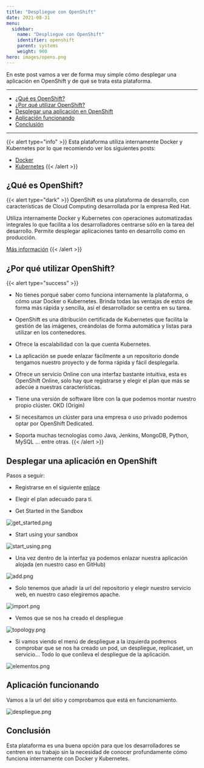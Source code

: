 ```yaml
---
title: "Despliegue con OpenShift"
date: 2021-08-31
menu:
  sidebar:
    name: "Despliegue con OpenShift"
    identifier: openshift
    parent: systems
    weight: 900
hero: images/opens.png
---
```


En este post vamos a ver de forma muy simple cómo desplegar una aplicación en OpenShift y de qué se trata esta plataforma.

_______________________________
- [¿Qué es OpenShift?](#qué-es-openshift)
- [¿Por qué utilizar OpenShift?](#por-qué-utilizar-openshift)
- [Desplegar una aplicación en OpenShift](#desplegar-una-aplicación-en-openshift)
- [Aplicación funcionando](#aplicación-funcionando)
- [Conclusión](#conclusión)

______________

{{< alert type="info" >}}
Esta plataforma utiliza internamente Docker y Kubernetes por lo que recomiendo ver los siguientes posts:
* [Docker](https://www.celiagm.es/posts/sistemas/docker/)
* [Kubernetes](https://www.celiagm.es/posts/sistemas/kubernetes/)
{{< /alert >}}

## ¿Qué es OpenShift?

{{< alert type="dark" >}}
OpenShift es una plataforma de desarrollo, con características de Cloud Computing desarrollada por la empresa Red Hat. 

Utiliza internamente Docker y Kubernetes con operaciones automatizadas integrales lo que facilita a los desarrolladores centrarse sólo en la tarea del desarrollo. Permite desplegar aplicaciones tanto en desarrollo como en producción.

[Más información](https://www.redhat.com/es/technologies/cloud-computing/openshift)
{{< /alert >}}

## ¿Por qué utilizar OpenShift?

{{< alert type="success" >}}
* No tienes porqué saber como funciona internamente la plataforma, o cómo usar Docker o Kubernetes. Brinda todas las ventajas de estos de forma más rápida y sencilla, así el desarrollador se centra en su tarea.

* OpenShift es una ditribución certificada de Kubernetes que facilita la gestión de las imágenes, creándolas de forma automática y listas para utilizar en los contenedores.
  
* Ofrece la escalabilidad con la que cuenta Kubernetes.

* La aplicación se puede enlazar fácilmente a un repositorio donde tengamos nuestro proyecto y de forma rápida y fácil desplegarla.

* Ofrece un servicio Online con una interfaz bastante intuitiva, esta es OpenShift Online, solo hay que registrarse y elegir el plan que más se adecúe a nuestras características. 

* Tiene una versión de software libre con la que podemos montar nuestro propio clúster. OKD (Origin)

* Si necesitamos un clúster para una empresa o uso privado podemos optar por OpenShift Dedicated.
   
* Soporta muchas tecnologías como Java, Jenkins, MongoDB, Python, MySQL ... entre otras.
{{< /alert >}}

## Desplegar una aplicación en OpenShift


Pasos a seguir:

* Registrarse en el siguiente [enlace](https://manage.openshift.com/register/plan)
* Elegir el plan adecuado para tí. 
  
* Get Started in the Sandbox

![get_started.png](/images/posts/openshift/get_started.png)

* Start using your sandbox 

![start_using.png](/images/posts/openshift/start_using.png)

* Una vez dentro de la interfaz ya podemos enlazar nuestra aplicación alojada (en nuestro caso en GitHub)

![add.png](/images/posts/openshift/add.png)

* Solo tenemos que añadir la url del repositorio y elegir nuestro servicio web, en nuestro caso elegiremos apache. 

![import.png](/images/posts/openshift/import.png)

* Vemos que se nos ha creado el despliegue 

![topology.png](/images/posts/openshift/topology.png)

* Si vamos viendo el menú de despliegue a la izquierda podremos comprobar que se nos ha creado un pod, un despliegue, replicaset, un servicio... Todo lo que conlleva el despliegue de la aplicación. 

![elementos.png](/images/posts/openshift/elementos.png)

## Aplicación funcionando

Vamos a la url del sitio y comprobamos que está en funcionamiento.

![despliegue.png](/images/posts/openshift/despliegue.png)

## Conclusión 

Esta plataforma es una buena opción para que los desarrolladores se centren en su trabajo sin la necesidad de conocer profundamente cómo funciona internamente con Docker y Kubernetes. 
